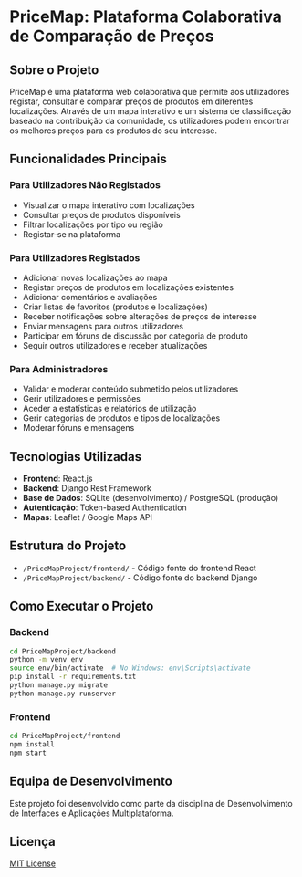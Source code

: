 # PriceMap: Plataforma Colaborativa de Comparação de Preços

## Sobre o Projeto
PriceMap é uma plataforma web colaborativa que permite aos utilizadores registar, consultar e comparar preços de produtos em diferentes localizações. Através de um mapa interativo e um sistema de classificação baseado na contribuição da comunidade, os utilizadores podem encontrar os melhores preços para os produtos do seu interesse.

## Funcionalidades Principais

### Para Utilizadores Não Registados
- Visualizar o mapa interativo com localizações
- Consultar preços de produtos disponíveis
- Filtrar localizações por tipo ou região
- Registar-se na plataforma

### Para Utilizadores Registados
- Adicionar novas localizações ao mapa
- Registar preços de produtos em localizações existentes
- Adicionar comentários e avaliações
- Criar listas de favoritos (produtos e localizações)
- Receber notificações sobre alterações de preços de interesse
- Enviar mensagens para outros utilizadores
- Participar em fóruns de discussão por categoria de produto
- Seguir outros utilizadores e receber atualizações

### Para Administradores
- Validar e moderar conteúdo submetido pelos utilizadores
- Gerir utilizadores e permissões
- Aceder a estatísticas e relatórios de utilização
- Gerir categorias de produtos e tipos de localizações
- Moderar fóruns e mensagens

## Tecnologias Utilizadas
- **Frontend**: React.js
- **Backend**: Django Rest Framework
- **Base de Dados**: SQLite (desenvolvimento) / PostgreSQL (produção)
- **Autenticação**: Token-based Authentication
- **Mapas**: Leaflet / Google Maps API

## Estrutura do Projeto
- `/PriceMapProject/frontend/` - Código fonte do frontend React
- `/PriceMapProject/backend/` - Código fonte do backend Django

## Como Executar o Projeto

### Backend
```bash
cd PriceMapProject/backend
python -m venv env
source env/bin/activate  # No Windows: env\Scripts\activate
pip install -r requirements.txt
python manage.py migrate
python manage.py runserver
```

### Frontend
```bash
cd PriceMapProject/frontend
npm install
npm start
```

## Equipa de Desenvolvimento
Este projeto foi desenvolvido como parte da disciplina de Desenvolvimento de Interfaces e Aplicações Multiplataforma.

## Licença
[MIT License](LICENSE) 